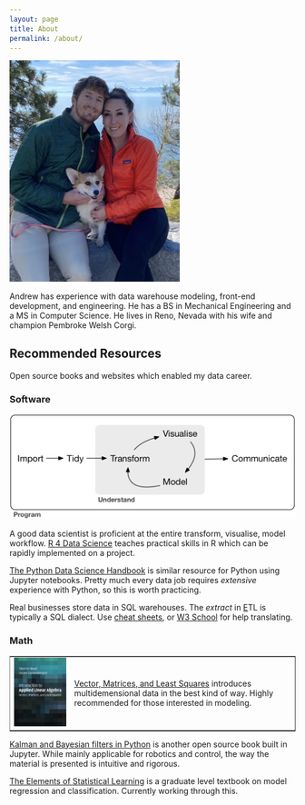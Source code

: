 ```yaml
---
layout: page
title: About
permalink: /about/
---
```


<img src="/img/about/family.jpg"
      alt="Washburns"
      width=300px>

Andrew has experience with data warehouse modeling, front-end development, and engineering. He has a BS in Mechanical Engineering and a MS in Computer Science. He lives in Reno, Nevada with his wife and champion Pembroke Welsh Corgi.

## Recommended Resources

Open source books and websites which enabled my data career.

### Software

![Data science workflow](/img/about/data-science.png)

A good data scientist is proficient at the entire transform, visualise, model workflow. [R 4 Data Science](https://r4ds.had.co.nz/) teaches practical skills in R which can be rapidly implemented on a project.

[The Python Data Science Handbook](https://jakevdp.github.io/PythonDataScienceHandbook/) is similar resource for Python using Jupyter notebooks. Pretty much every data job requires *extensive* experience with Python, so this is worth practicing.

Real businesses store data in SQL warehouses. The *extract* in <ins>E</ins>TL is typically a SQL dialect. Use [cheat sheets](https://www.sqltutorial.org/sql-cheat-sheet/), or [W3 School](https://www.w3schools.com/sql/) for help translating.

### Math

<style>
table {
  border-collapse: collapse;
}
td, th {
   border: none!important;
}
</style>
<table border='none'>
  <tr>
    <td>
      <img src="/img/about/vmls_cover.jpg" alt="VMLS" width="300px" >
    </td>
    <td>
      <p>
      <a href="https://web.stanford.edu/~boyd/vmls/">Vector, Matrices, and Least Squares</a> introduces multidemensional data in the best kind of way. Highly recommended for those interested in modeling.
      </p>
    </td>
  </tr>
</table>

[Kalman and Bayesian filters in Python](https://github.com/rlabbe/Kalman-and-Bayesian-Filters-in-Python) is another open source book built in Jupyter. While mainly applicable for robotics and control, the way the material is presented is intuitive and rigorous.

[The Elements of Statistical Learning](https://hastie.su.domains/ElemStatLearn/) is a graduate level textbook on model regression and classification. Currently working through this.
